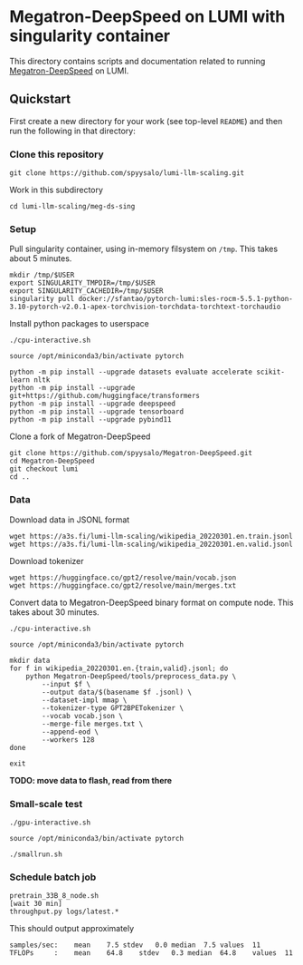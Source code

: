 # Megatron-DeepSpeed on LUMI with singularity container

This directory contains scripts and documentation related to running
[Megatron-DeepSpeed](https://github.com/microsoft/Megatron-DeepSpeed)
on LUMI.

## Quickstart

First create a new directory for your work (see top-level `README`) and
then run the following in that directory:

### Clone this repository

```
git clone https://github.com/spyysalo/lumi-llm-scaling.git
```

Work in this subdirectory

```
cd lumi-llm-scaling/meg-ds-sing
```

### Setup

Pull singularity container, using in-memory filsystem on `/tmp`. This
takes about 5 minutes.

```
mkdir /tmp/$USER
export SINGULARITY_TMPDIR=/tmp/$USER
export SINGULARITY_CACHEDIR=/tmp/$USER
singularity pull docker://sfantao/pytorch-lumi:sles-rocm-5.5.1-python-3.10-pytorch-v2.0.1-apex-torchvision-torchdata-torchtext-torchaudio
```

Install python packages to userspace

```
./cpu-interactive.sh

source /opt/miniconda3/bin/activate pytorch

python -m pip install --upgrade datasets evaluate accelerate scikit-learn nltk
python -m pip install --upgrade git+https://github.com/huggingface/transformers
python -m pip install --upgrade deepspeed
python -m pip install --upgrade tensorboard
python -m pip install --upgrade pybind11
```

Clone a fork of Megatron-DeepSpeed

```
git clone https://github.com/spyysalo/Megatron-DeepSpeed.git
cd Megatron-DeepSpeed
git checkout lumi
cd ..
```

### Data

Download data in JSONL format

```
wget https://a3s.fi/lumi-llm-scaling/wikipedia_20220301.en.train.jsonl
wget https://a3s.fi/lumi-llm-scaling/wikipedia_20220301.en.valid.jsonl
```

Download tokenizer

```
wget https://huggingface.co/gpt2/resolve/main/vocab.json
wget https://huggingface.co/gpt2/resolve/main/merges.txt
```

Convert data to Megatron-DeepSpeed binary format on compute node.
This takes about 30 minutes.

```
./cpu-interactive.sh

source /opt/miniconda3/bin/activate pytorch

mkdir data
for f in wikipedia_20220301.en.{train,valid}.jsonl; do
    python Megatron-DeepSpeed/tools/preprocess_data.py \
        --input $f \
        --output data/$(basename $f .jsonl) \
        --dataset-impl mmap \
        --tokenizer-type GPT2BPETokenizer \
        --vocab vocab.json \
        --merge-file merges.txt \
        --append-eod \
        --workers 128
done

exit
```

**TODO: move data to flash, read from there**

### Small-scale test

```
./gpu-interactive.sh

source /opt/miniconda3/bin/activate pytorch

./smallrun.sh
```

### Schedule batch job

```
pretrain_33B_8_node.sh
[wait 30 min]
throughput.py logs/latest.*
```

This should output approximately

```
samples/sec:	mean	7.5	stdev	0.0	median	7.5	values	11
TFLOPs     :	mean	64.8	stdev	0.3	median	64.8	values	11
```
